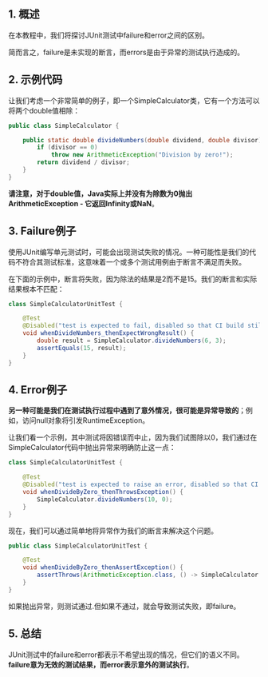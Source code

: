 ## 1. 概述

在本教程中，我们将探讨JUnit测试中failure和error之间的区别。

简而言之，failure是未实现的断言，而errors是由于异常的测试执行造成的。

## 2. 示例代码

让我们考虑一个非常简单的例子，即一个SimpleCalculator类，它有一个方法可以将两个double值相除：

```java
public class SimpleCalculator {

    public static double divideNumbers(double dividend, double divisor) {
        if (divisor == 0)
            throw new ArithmeticException("Division by zero!");
        return dividend / divisor;
    }
}
```

**请注意，对于double值，Java实际上并没有为除数为0抛出ArithmeticException - 它返回Infinity或NaN**。

## 3. Failure例子

使用JUnit编写单元测试时，可能会出现测试失败的情况。一种可能性是我们的代码不符合其测试标准，这意味着一个或多个测试用例由于断言不满足而失败。

在下面的示例中，断言将失败，因为除法的结果是2而不是15。我们的断言和实际结果根本不匹配：

```java
class SimpleCalculatorUnitTest {

    @Test
    @Disabled("test is expected to fail, disabled so that CI build still goes through")
    void whenDivideNumbers_thenExpectWrongResult() {
        double result = SimpleCalculator.divideNumbers(6, 3);
        assertEquals(15, result);
    }
}
```

## 4. Error例子

**另一种可能是我们在测试执行过程中遇到了意外情况，很可能是异常导致的**；例如，访问null对象将引发RuntimeException。

让我们看一个示例，其中测试将因错误而中止，因为我们试图除以0，我们通过在SimpleCalculator代码中抛出异常来明确防止这一点：

```java
class SimpleCalculatorUnitTest {

    @Test
    @Disabled("test is expected to raise an error, disabled so that CI still goes through")
    void whenDivideByZero_thenThrowsException() {
        SimpleCalculator.divideNumbers(10, 0);
    }
}
```

现在，我们可以通过简单地将异常作为我们的断言来解决这个问题。

```java
public class SimpleCalculatorUnitTest {

    @Test
    void whenDivideByZero_thenAssertException() {
        assertThrows(ArithmeticException.class, () -> SimpleCalculator.divideNumbers(10, 0));
    }
}
```

如果抛出异常，则测试通过.但如果不通过，就会导致测试失败，即failure。

## 5. 总结

JUnit测试中的failure和error都表示不希望出现的情况，但它们的语义不同。
**failure意为无效的测试结果，而error表示意外的测试执行**。